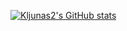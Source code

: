 [![Kljunas2's GitHub stats](https://github-readme-stats.vercel.app/api?username=Kljunas2)](https://github.com/anuraghazra/github-readme-stats)
